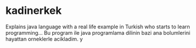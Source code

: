 # kadinerkek
Explains java language with a real life example in Turkish who starts to learn programming... Bu program ile java programlama dilinin bazi ana bolumlerini hayattan orneklerle acikladim. y

